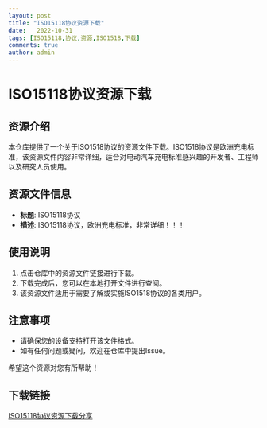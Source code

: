 ```yaml
---
layout: post
title: "ISO15118协议资源下载"
date:   2022-10-31
tags: [ISO15118,协议,资源,ISO1518,下载]
comments: true
author: admin
---
```

# ISO15118协议资源下载

## 资源介绍

本仓库提供了一个关于ISO1518协议的资源文件下载。ISO1518协议是欧洲充电标准，该资源文件内容非常详细，适合对电动汽车充电标准感兴趣的开发者、工程师以及研究人员使用。

## 资源文件信息

- **标题**: ISO15118协议
- **描述**: ISO15118协议，欧洲充电标准，非常详细！！！

## 使用说明

1. 点击仓库中的资源文件链接进行下载。
2. 下载完成后，您可以在本地打开文件进行查阅。
3. 该资源文件适用于需要了解或实施ISO1518协议的各类用户。

## 注意事项

- 请确保您的设备支持打开该文件格式。
- 如有任何问题或疑问，欢迎在仓库中提出Issue。

希望这个资源对您有所帮助！

## 下载链接

[ISO15118协议资源下载分享](https://pan.quark.cn/s/a2794b81811c)